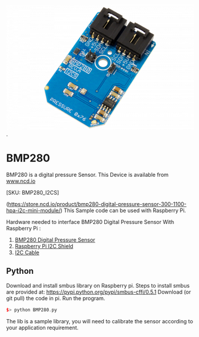 
[![BMP280](BMP280_I2C.png)](https://store.ncd.io/product/bmp280-digital-pressure-sensor-300-1100-hpa-i2c-mini-module/).

# BMP280
BMP280 is a digital pressure Sensor.
This Device is available from www.ncd.io 

[SKU: BMP280_I2CS]

(https://store.ncd.io/product/bmp280-digital-pressure-sensor-300-1100-hpa-i2c-mini-module/)
This Sample code can be used with Raspberry Pi.

Hardware needed to interface BMP280 Digital Pressure Sensor With Raspberry Pi : 
1. <a href="https://store.ncd.io/product/mq-8-hydrogen-gas-sensor-adc121c-12-bit-adc-i2c-mini-module/">BMP280 Digital Pressure Sensor</a>
2.  <a href="https://store.ncd.io/product/i2c-shield-for-raspberry-pi-3-pi2-with-outward-facing-i2c-port-terminates-over-hdmi-port/">Raspberry Pi I2C Shield</a>
3. <a href="https://store.ncd.io/product/i%C2%B2c-cable/">I2C Cable</a>

## Python
Download and install smbus library on Raspberry pi. Steps to install smbus are provided at:
https://pypi.python.org/pypi/smbus-cffi/0.5.1
Download (or git pull) the code in pi. Run the program.

```cpp
$> python BMP280.py
```
The lib is a sample library, you will need to calibrate the sensor according to your application requirement.
